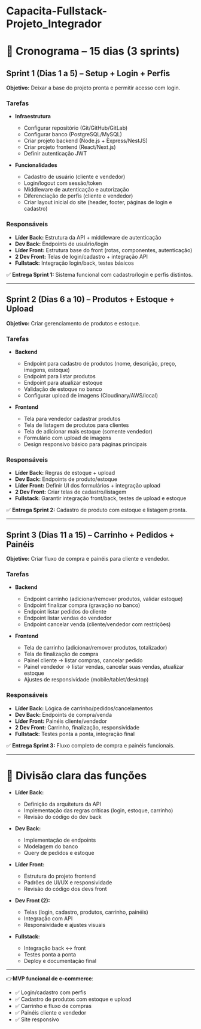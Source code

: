 # Capacita-Fullstack-Projeto_Integrador


# 📅 Cronograma – 15 dias (3 sprints)

## Sprint 1 (Dias 1 a 5) – Setup + Login + Perfis
**Objetivo:** Deixar a base do projeto pronta e permitir acesso com login.

### Tarefas
- **Infraestrutura**
  - Configurar repositório (Git/GitHub/GitLab) 
  - Configurar banco (PostgreSQL/MySQL)
  - Criar projeto backend (Node.js + Express/NestJS)
  - Criar projeto frontend (React/Next.js)
  - Definir autenticação JWT

- **Funcionalidades**
  - Cadastro de usuário (cliente e vendedor)
  - Login/logout com sessão/token
  - Middleware de autenticação e autorização
  - Diferenciação de perfis (cliente e vendedor)
  - Criar layout inicial do site (header, footer, páginas de login e cadastro)

### Responsáveis
- **Líder Back:** Estrutura da API + middleware de autenticação
- **Dev Back:** Endpoints de usuário/login
- **Líder Front:** Estrutura base do front (rotas, componentes, autenticação)
- **2 Dev Front:** Telas de login/cadastro + integração API
- **Fullstack:** Integração login/back, testes básicos

✅ **Entrega Sprint 1:** Sistema funcional com cadastro/login e perfis distintos.

---

## Sprint 2 (Dias 6 a 10) – Produtos + Estoque + Upload
**Objetivo:** Criar gerenciamento de produtos e estoque.

### Tarefas
- **Backend**
  - Endpoint para cadastro de produtos (nome, descrição, preço, imagens, estoque)
  - Endpoint para listar produtos
  - Endpoint para atualizar estoque
  - Validação de estoque no banco
  - Configurar upload de imagens (Cloudinary/AWS/local)

- **Frontend**
  - Tela para vendedor cadastrar produtos
  - Tela de listagem de produtos para clientes
  - Tela de adicionar mais estoque (somente vendedor)
  - Formulário com upload de imagens
  - Design responsivo básico para páginas principais

### Responsáveis
- **Líder Back:** Regras de estoque + upload
- **Dev Back:** Endpoints de produto/estoque
- **Líder Front:** Definir UI dos formulários + integração upload
- **2 Dev Front:** Criar telas de cadastro/listagem
- **Fullstack:** Garantir integração front/back, testes de upload e estoque

✅ **Entrega Sprint 2:** Cadastro de produto com estoque e listagem pronta.

---

## Sprint 3 (Dias 11 a 15) – Carrinho + Pedidos + Painéis
**Objetivo:** Criar fluxo de compra e painéis para cliente e vendedor.

### Tarefas
- **Backend**
  - Endpoint carrinho (adicionar/remover produtos, validar estoque)
  - Endpoint finalizar compra (gravação no banco)
  - Endpoint listar pedidos do cliente
  - Endpoint listar vendas do vendedor
  - Endpoint cancelar venda (cliente/vendedor com restrições)

- **Frontend**
  - Tela de carrinho (adicionar/remover produtos, totalizador)
  - Tela de finalização de compra
  - Painel cliente → listar compras, cancelar pedido
  - Painel vendedor → listar vendas, cancelar suas vendas, atualizar estoque
  - Ajustes de responsividade (mobile/tablet/desktop)

### Responsáveis
- **Líder Back:** Lógica de carrinho/pedidos/cancelamentos
- **Dev Back:** Endpoints de compra/venda
- **Líder Front:** Painéis cliente/vendedor
- **2 Dev Front:** Carrinho, finalização, responsividade
- **Fullstack:** Testes ponta a ponta, integração final

✅ **Entrega Sprint 3:** Fluxo completo de compra e painéis funcionais.

---

# 📌 Divisão clara das funções

- **Líder Back:**
  - Definição da arquitetura da API
  - Implementação das regras críticas (login, estoque, carrinho)
  - Revisão do código do dev back

- **Dev Back:**
  - Implementação de endpoints
  - Modelagem do banco
  - Query de pedidos e estoque

- **Líder Front:**
  - Estrutura do projeto frontend
  - Padrões de UI/UX e responsividade
  - Revisão do código dos devs front

- **Dev Front (2):**
  - Telas (login, cadastro, produtos, carrinho, painéis)
  - Integração com API
  - Responsividade e ajustes visuais

- **Fullstack:**
  - Integração back ↔ front
  - Testes ponta a ponta
  - Deploy e documentação final

---

👉**MVP funcional de e-commerce**:
- ✅ Login/cadastro com perfis
- ✅ Cadastro de produtos com estoque e upload
- ✅ Carrinho e fluxo de compras
- ✅ Painéis cliente e vendedor
- ✅ Site responsivo
